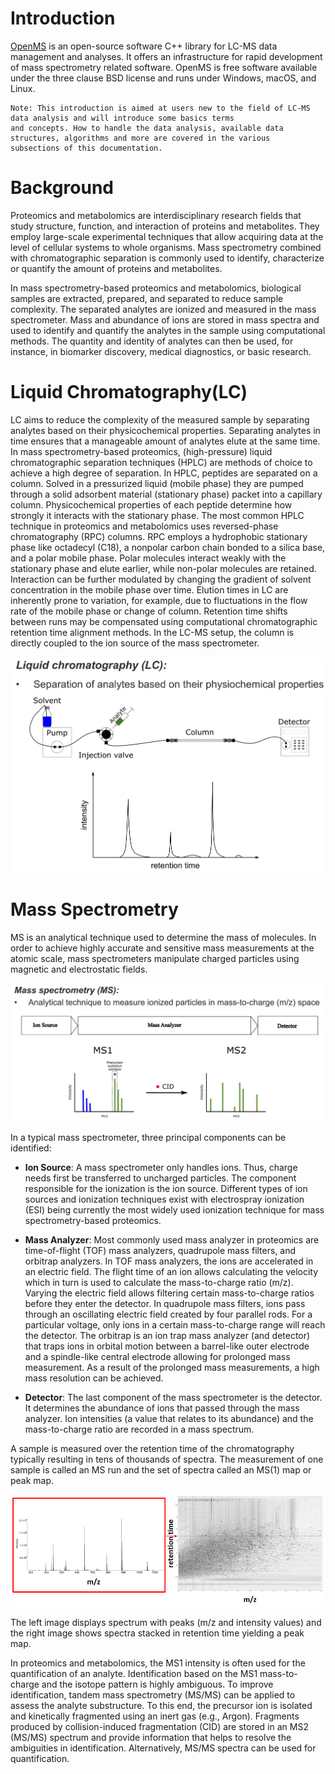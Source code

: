Introduction
============

[OpenMS](http://www.openms.org/)
is an open-source software C++ library for LC-MS data management and
analyses. It offers an infrastructure for rapid development of mass
spectrometry related software. OpenMS is free software available under the
three clause BSD license and runs under Windows, macOS, and Linux.

```{note}
Note: This introduction is aimed at users new to the field of LC-MS data analysis and will introduce some basics terms
and concepts. How to handle the data analysis, available data structures, algorithms and more are covered in the various
subsections of this documentation.
```

# Background

Proteomics and metabolomics are interdisciplinary research fields that study structure, function, and interaction of
proteins and metabolites. They employ large-scale experimental techniques that allow acquiring data at the level of
cellular systems to whole organisms. Mass spectrometry combined with chromatographic separation is commonly used to
identify, characterize or quantify the amount of proteins and metabolites.

In mass spectrometry-based proteomics and metabolomics, biological samples are extracted, prepared, and separated to
reduce sample complexity. The separated analytes are ionized and measured in the mass spectrometer. Mass and abundance
of ions are stored in mass spectra and used to identify and quantify the analytes in the sample using computational
methods. The quantity and identity of analytes can then be used, for instance, in biomarker discovery, medical diagnostics,
or basic research.

# Liquid Chromatography(LC)

LC aims to reduce the complexity of the measured sample by separating analytes based on their physicochemical properties.
Separating analytes in time ensures that a manageable amount of analytes elute at the same time. In mass
spectrometry-based proteomics, (high-pressure) liquid chromatographic separation techniques (HPLC) are methods of choice
to achieve a high degree of separation. In HPLC, peptides are separated on a column. Solved in a pressurized liquid
(mobile phase) they are pumped through a solid adsorbent material (stationary phase) packet into a capillary column.
Physicochemical properties of each peptide determine how strongly it interacts with the stationary phase. The most
common HPLC technique in proteomics and metabolomics uses reversed-phase chromatography (RPC) columns. RPC employs a
hydrophobic stationary phase like octadecyl (C18), a nonpolar carbon chain bonded to a silica base, and a polar mobile
phase. Polar molecules interact weakly with the stationary phase and elute earlier, while non-polar molecules are retained.
Interaction can be further modulated by changing the gradient of solvent concentration in the mobile phase over time.
Elution times in LC are inherently prone to variation, for example, due to fluctuations in the flow rate of the mobile
phase or change of column. Retention time shifts between runs may be compensated using computational chromatographic
retention time alignment methods. In the LC-MS setup, the column is directly coupled to the ion source of the mass
spectrometer.

![](images/introduction/introduction_LC.png)

# Mass Spectrometry

MS is an analytical technique used to determine the mass of molecules. In order to achieve highly accurate and sensitive
mass measurements at the atomic scale, mass spectrometers manipulate charged particles using magnetic and electrostatic
fields.

![](images/introduction/introduction_MS.png)

In a typical mass spectrometer, three principal components can be identified:

- **Ion Source**: A mass spectrometer only handles ions. Thus, charge needs first be transferred to uncharged particles.
  The component responsible for the ionization is the ion source. Different types of ion sources and ionization
  techniques exist with electrospray ionization (ESI) being currently the most widely used ionization technique for mass
  spectrometry-based proteomics.

- **Mass Analyzer**: Most commonly used mass analyzer in proteomics are time-of-flight (TOF) mass analyzers, quadrupole mass
  filters, and orbitrap analyzers. In TOF mass analyzers, the ions are accelerated in an electric field. The flight time
  of an ion allows calculating the velocity which in turn is used to calculate the mass-to-charge ratio (m/z). Varying
  the electric field allows filtering certain mass-to-charge ratios before they enter the detector. In quadrupole mass
  filters, ions pass through an oscillating electric field created by four parallel rods. For a particular voltage, only
  ions in a certain mass-to-charge range will reach the detector. The orbitrap is an ion trap mass analyzer (and detector)
  that traps ions in orbital motion between a barrel-like outer electrode and a spindle-like central electrode allowing
  for prolonged mass measurement. As a result of the prolonged mass measurements, a high mass resolution can be achieved.

- **Detector**: The last component of the mass spectrometer is the detector. It determines the abundance of ions that
  passed through the mass analyzer. Ion intensities (a value that relates to its abundance) and the mass-to-charge ratio
  are recorded in a mass spectrum.

A sample is measured over the retention time of the chromatography typically resulting in tens of thousands of spectra.
The measurement of one sample is called an MS run and the set of spectra called an MS(1) map or peak map.

![](images/introduction/spectrum_peakmap.png)

The left image displays spectrum with peaks (m/z and intensity values) and the right image shows spectra stacked in
retention time yielding a peak map.

In proteomics and metabolomics, the MS1 intensity is often used for the quantification of an analyte. Identification
based on the MS1 mass-to-charge and the isotope pattern is highly ambiguous. To improve identification, tandem mass
spectrometry (MS/MS) can be applied to assess the analyte substructure. To this end, the precursor ion is isolated and
kinetically fragmented using an inert gas (e.g., Argon). Fragments produced by collision-induced fragmentation (CID) are
stored in an MS2 (MS/MS) spectrum and provide information that helps to resolve the ambiguities in identification.
Alternatively, MS/MS spectra can be used for quantification.
